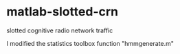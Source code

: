matlab-slotted-crn
==================

slotted cognitive radio network traffic

I modified the statistics toolbox function "hmmgenerate.m"